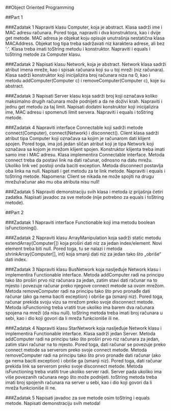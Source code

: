 ##Object Oriented Programming

##Part 1

###Zadatak 1
Napraviti klasu Computer, koja je abstract. Klasa sadrži ime i MAC adresu računara. Pored toga, napraviti i
dva konstruktora, kao i dvije get metode. MAC adresa je objekat koju opisuje unutrašnja nestatična klasa
MACAddress. Objekat tog tipa treba sadržavati niz karaktera adrese, ali bez ':'. Klasa treba imati toString
metodu i konstruktor. Napraviti i equals i toString metode za Computer klasu.

###Zadatak 2
Napisati klasu Network, koja je abstract. Network klasa sadrži atribut imena mreže, kao i spisak računara
koji su u toj mreži (niz računara). Klasa sadrži konstruktor koji inicijalizira broj računara niza na 0, kao i metodu
addComputer(Computer c) i removeComputer(Computer c), koje su abstract.

###Zadatak 3
Napisati Server klasu koja sadrži broj koji označava koliko maksimalno drugih računara može podnijeti a da
ne doživi krah. Napraviti i jednu get metodu za taj limit. Napisati dodatni konstruktor koji inicijalizira ime, MAC
adresu i spomenuti limit servera. Napraviti i equals i toString metode.

###Zadatak 4
Napraviti interface Connectable koji sadrži metode connect(Computer), connect(Network) i
disconnect().
Client klasa sadrži atribut tipa Computer koji označava sa kojim je računarom dati klijent spojen. Pored
toga, ima još jedan sličan atribut koji je tipa Network koji označava sa kojom je mrežom klijent spojen.
Konstruktor klijenta treba imati samo ime i MAC adresu. Klasa implementira Connectable interface. Metoda
connect treba da postavi link na dati računar, odnosno na datu mrežu. Ukoliko link već postoji onda baciti
exception. Metoda disconnect postavlja oba linka na null. Napisati i get metodu za te link metode.
Napraviti i equals i toString metode.
Napomena: Client se nikada ne može spojiti na drugu mrežu/računar ako mu oba atributa nisu null!

###Zadatak 5
Napraviti demonstraciju svih klasa i metoda iz prijašnja četiri zadatka.
Napisati javadoc za sve metode (nije potrebno za equals i toString metode).


##Part 2

###Zadatak 1
Napraviti interface Functionable koji ima metodu boolean isFunctioning().

###Zadatak 2
Napraviti klasu ArrayManipulation koja sadrži static metodu extendArray(Computer[]) koja
proširi dati niz za jedan index/element. Novi element treba biti null. Pored toga, tu se nalazi i metoda
shrinkArray(Computer[], int) koja smanji dati niz za jedan tako što „obriše“ dati index.

###Zadatak 3
Napraviti klasu BusNetwork koja nasljeđuje Network klasu i implementira Functionable interface.
Metoda addComputer radi na principu tako što proširi prvo niz računara za jedan, zatim stavi dati računar na
to mjesto i povezuje računar preko njegove connect metode sa ovom mrežom. Metoda removeComputer
radi na principu tako što prvo pronađe dati računar (ako ga nema baciti exception) i obriše ga (smanji niz).
Pored toga, računar prekida svoju vizu sa mrežom preko svoje disconnect metode.
Metoda isFunctioning treba vratiti true ukoliko ima barem dva računara spojena na mreži (da nisu
null). toString metoda treba imati broj računara u sebi, kao i dio koji govori da li mreža funkcioniše ili ne.

###Zadatak 4
Napraviti klasu StarNetwork koja nasljeđuje Network klasu i implementira Functionable interface.
Klasa sadrži jedan Server.
Metoda addComputer radi na principu tako što proširi prvo niz računara za jedan, zatim stavi računar na to
mjesto. Pored toga, dati računar se povezuje preko connect metode sa serverom preko svoje connect metode.
Metoda removeComputer radi na principu tako što prvo pronađe dati računar (ako ga nema baciti
exception) i obriše ga (smanji niz). Pored toga, dati računar prekida link sa serverom preko svoje
disconnect metode.
Metoda isFunctioning treba vratiti true ukoliko server radi. Server pada ukoliko ima više povezanih
računara nego što može podnijeti. toString metoda treba imati broj spojenih računara na server u sebi, kao
i dio koji govori da li mreža funkcioniše ili ne.

###Zadatak 5
Napisati javadoc za sve metode osim toString i equals metode. Napisati demonstraciju svih metoda!